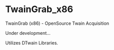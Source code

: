 # TwainGrab_x86
 TwainGrab (x86) - OpenSource Twain Acquisition

 Under development...

 Utilizes DTwain Libraries.

 
